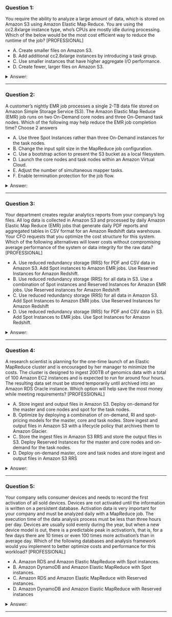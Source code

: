 ### Question 1:

You require the ability to analyze a large amount of data, which is stored on Amazon S3 using Amazon Elastic Map Reduce. You are using the cc2.8xlarge instance type, who’s CPUs are mostly idle during processing. Which of the below would be the most cost efficient way to reduce the runtime of the job? [PROFESSIONAL]

- A. Create smaller files on Amazon S3.
- B. Add additional cc2.8xlarge instances by introducing a task group.
- C. Use smaller instances that have higher aggregate I/O performance.
- D. Create fewer, larger files on Amazon S3.

<details><summary>Answer:</summary><p>
[C]

Explanation:

Question 1@http://jayendrapatil.com/aws-emr-certification/

</p></details><hr>

### Question 2:

A customer’s nightly EMR job processes a single 2-TB data file stored on Amazon Simple Storage Service (S3). The Amazon Elastic Map Reduce (EMR) job runs on two On-Demand core nodes and three On-Demand task nodes. Which of the following may help reduce the EMR job completion time? Choose 2 answers

- A. Use three Spot Instances rather than three On-Demand instances for the task nodes.
- B. Change the input split size in the MapReduce job configuration.
- C. Use a bootstrap action to present the S3 bucket as a local filesystem.
- D. Launch the core nodes and task nodes within an Amazon Virtual Cloud.
- E. Adjust the number of simultaneous mapper tasks.
- F. Enable termination protection for the job flow.

<details><summary>Answer:</summary><p>
[B, E]

Explanation:

Question 2@http://jayendrapatil.com/aws-emr-certification/

</p></details><hr>

### Question 3:

Your department creates regular analytics reports from your company’s log files. All log data is collected in Amazon S3 and processed by daily Amazon Elastic Map Reduce (EMR) jobs that generate daily PDF reports and aggregated tables in CSV format for an Amazon Redshift data warehouse. Your CFO requests that you optimize the cost structure for this system. Which of the following alternatives will lower costs without compromising average performance of the system or data integrity for the raw data? [PROFESSIONAL]

- A. Use reduced redundancy storage (RRS) for PDF and CSV data in Amazon S3. Add Spot instances to Amazon EMR jobs. Use Reserved Instances for Amazon Redshift. 
- B. Use reduced redundancy storage (RRS) for all data in S3. Use a combination of Spot instances and Reserved Instances for Amazon EMR jobs. Use Reserved instances for Amazon Redshift
- C. Use reduced redundancy storage (RRS) for all data in Amazon S3. Add Spot Instances to Amazon EMR jobs. Use Reserved Instances for Amazon Redshift 
- D. Use reduced redundancy storage (RRS) for PDF and CSV data in S3. Add Spot Instances to EMR jobs. Use Spot Instances for Amazon Redshift. 

<details><summary>Answer:</summary><p>
[B]

Explanation:

Question 3@http://jayendrapatil.com/aws-emr-certification/

A: Only Spot instances impacts performance

B: Combination of the Spot and reserved with guarantee performance and help reduce cost. Also, RRS would reduce cost and guarantee data integrity, which is different from data durability

C: Only Spot instances impacts performance

D: Spot instances impacts performance and Spot instance not available for Redshift

</p></details><hr>

### Question 4:

A research scientist is planning for the one-time launch of an Elastic MapReduce cluster and is encouraged by her manager to minimize the costs. The cluster is designed to ingest 200TB of genomics data with a total of 100 Amazon EC2 instances and is expected to run for around four hours. The resulting data set must be stored temporarily until archived into an Amazon RDS Oracle instance. Which option will help save the most money while meeting requirements? [PROFESSIONAL]

- A. Store ingest and output files in Amazon S3. Deploy on-demand for the master and core nodes and spot for the task nodes.
- B. Optimize by deploying a combination of on-demand, RI and spot-pricing models for the master, core and task nodes. Store ingest and output files in Amazon S3 with a lifecycle policy that archives them to Amazon Glacier. 
- C. Store the ingest files in Amazon S3 RRS and store the output files in S3. Deploy Reserved Instances for the master and core nodes and on-demand for the task nodes. 
- D. Deploy on-demand master, core and task nodes and store ingest and output files in Amazon S3 RRS 

<details><summary>Answer:</summary><p>
[A]

Explanation:

Question 4@http://jayendrapatil.com/aws-emr-certification/

B: Master and Core must be RI or On Demand. Cannot be Spot

C: Need better durability for ingest file. Spot instances can be used for task nodes for cost saving. RI will not provide cost saving in this case

D: Input should be in S3 standard, as re-ingesting the input data might end up being more costly then holding the data for limited time in standard S3

</p></details><hr>

### Question 5:

Your company sells consumer devices and needs to record the first activation of all sold devices. Devices are not activated until the information is written on a persistent database. Activation data is very important for your company and must be analyzed daily with a MapReduce job. The execution time of the data analysis process must be less than three hours per day. Devices are usually sold evenly during the year, but when a new device model is out, there is a predictable peak in activation’s, that is, for a few days there are 10 times or even 100 times more activation’s than in average day. Which of the following databases and analysis framework would you implement to better optimize costs and performance for this workload? [PROFESSIONAL]

- A. Amazon RDS and Amazon Elastic MapReduce with Spot instances.
- B. Amazon DynamoDB and Amazon Elastic MapReduce with Spot instances.
- C. Amazon RDS and Amazon Elastic MapReduce with Reserved instances.
- D. Amazon DynamoDB and Amazon Elastic MapReduce with Reserved instances

<details><summary>Answer:</summary><p>
[B]

Explanation:

Question 5@http://jayendrapatil.com/aws-emr-certification/

</p></details><hr>

